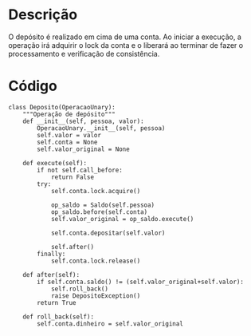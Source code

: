 # Descrição

O depósito é realizado em cima de uma conta. Ao iniciar a execução, a operação irá adquirir o lock da conta e o liberará ao terminar de fazer o processamento e verificação de consistência.

# Código

```
class Deposito(OperacaoUnary):
    """Operação de depósito"""
    def __init__(self, pessoa, valor):
        OperacaoUnary.__init__(self, pessoa)
        self.valor = valor
        self.conta = None
        self.valor_original = None

    def execute(self):
        if not self.call_before:
            return False
        try:
            self.conta.lock.acquire()

            op_saldo = Saldo(self.pessoa)
            op_saldo.before(self.conta)
            self.valor_original = op_saldo.execute()

            self.conta.depositar(self.valor)

            self.after()
        finally:
            self.conta.lock.release()

    def after(self):
        if self.conta.saldo() != (self.valor_original+self.valor):
            self.roll_back()
            raise DepositoException()
        return True

    def roll_back(self):
        self.conta.dinheiro = self.valor_original
```



